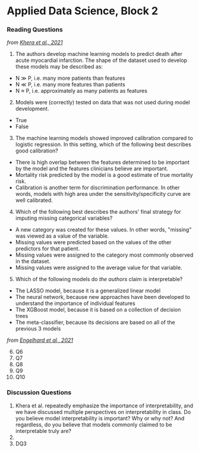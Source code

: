 # Applied Data Science, Block 2

### Reading Questions

*from [Khera et al., 2021](https://jamanetwork.com/journals/jamacardiology/fullarticle/2777055)*

1. The authors develop machine learning models to predict death after acute myocardial infarction. The shape of the dataset used to develop these models may be described as:
  - N &#8811; P, i.e. many more patients than features
  - N &#8810; P, i.e. many more features than patients
  - N &asymp; P, i.e. approximately as many patients as features
2. Models were (correctly) tested on data that was not used during model development.
  - True
  - False
3. The machine learning models showed improved calibration compared to logistic regression. In this setting, which of the following best describes good calibration?
  - There is high overlap between the features determined to be important by the model and the features clinicians believe are important.
  - Mortality risk predicted by the model is a good estimate of true mortality risk.
  - Calibration is another term for discrimination performance. In other words, models with high area under the sensitivity/specificity curve are well calibrated.
4. Which of the following best describes the authors' final strategy for imputing missing categorical variables?
  - A new category was created for these values. In other words, "missing" was viewed as a value of the variable.
  - Missing values were predicted based on the values of the other predictors for that patient.
  - Missing values were assigned to the category most commonly observed in the dataset.
  - Missing values were assigned to the average value for that variable.
5. Which of the following models do *the authors* claim is interpretable?
  - The LASSO model, because it is a generalized linear model
  - The neural network, because new approaches have been developed to understand the importance of individual features
  - The XGBoost model, because it is based on a collection of decision trees
  - The meta-classifier, because its decisions are based on all of the previous 3 models

*from [Engelhard et al., 2021](https://jamanetwork.com/journals/jamacardiology/article-abstract/2777054)*

6. Q6
7. Q7
8. Q8
9. Q9
10. Q10

### Discussion Questions

1. Khera et al. repeatedly emphasize the importance of interpretability, and we have discussed multiple perspectives on interpretability in class. Do you believe model interpretability is important? Why or why not? And regardless, do you believe that models commonly claimed to be interpretable truly are?
2. 
3. DQ3
